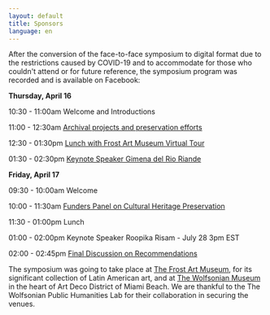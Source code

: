 ```yaml
---
layout: default
title: Sponsors
language: en
---
```


After the conversion of the face-to-face symposium to digital format due to the restrictions caused by COVID-19 and to accommodate for those who couldn't attend or for future reference, the symposium program was recorded and is available on Facebook:

**Thursday, April 16**

10:30 - 11:00am  Welcome and Introductions

11:00 - 12:30am  [Archival projects and preservation efforts](https://www.facebook.com/watch/live/?v=933081897132867&ref=watch_permalink) 

12:30 - 01:30pm  [Lunch with Frost Art Museum Virtual Tour](https://www.facebook.com/dlocaribbean/videos/220714472595923/) 

01:30 - 02:30pm  [Keynote Speaker Gimena del Rio Riande](https://www.facebook.com/dlocaribbean/videos/236070804417856/) 

**Friday, April 17**

09:30 - 10:00am  Welcome

10:00 - 11:30am  [Funders Panel on Cultural Heritage Preservation](https://www.facebook.com/dlocaribbean/videos/812093122619903/) 

11:30 - 01:00pm  Lunch

01:00 - 02:00pm  Keynote Speaker Roopika Risam - July 28 3pm EST

02:00 - 02:45pm  [Final Discussion on Recommendations](https://www.facebook.com/dlocaribbean/videos/555629578421891/)  



The symposium was going to take place at [The Frost Art Museum](https://frost.fiu.edu), for its significant collection of Latin American art, and at [The Wolfsonian Museum](https://wolfsonian.org) in the heart of Art Deco District of Miami Beach. We are thankful to the The Wolfsonian Public Humanities Lab for their collaboration in securing the venues. 